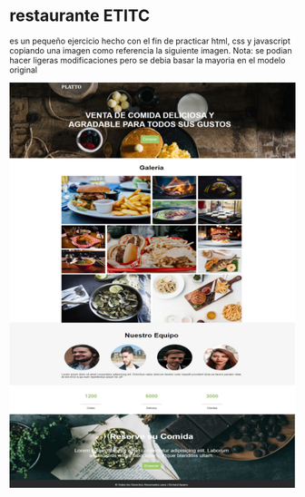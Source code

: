 # restaurante ETITC
es un pequeño ejercicio hecho con el fin de practicar html, css y javascript copiando una imagen como referencia la siguiente imagen.
Nota: se podian hacer ligeras modificaciones pero se debia basar la mayoria en el modelo original

![modelo usado](image.png)
